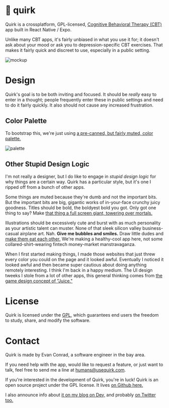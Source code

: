 # 🐙 quirk

Quirk is a crossplatform, GPL-licensed, [Cognitive Behavioral Therapy (CBT)](https://en.wikipedia.org/wiki/Cognitive_behavioral_therapy#Declining_effectiveness)
app built in React Native / Expo.

Unlike many CBT apps, it's fairly unbiased in what you use it for; it doesn't ask about your mood or ask you
to depression-specific CBT exercises. That makes it fairly quick and discreet to use, especially in a public
setting.

![mockup](https://i.imgur.com/UKY0jc4.png)

# Design

Quirk's goal is to be both inviting and focused. It should be _really_ easy to enter in a thought; people frequently enter these in public settings and need to do it fairly quickly. It also should not cause any increased frustration.

## Color Palette

To bootstrap this, we're just using [a pre-canned, but fairly muted, color palette.](https://flatuicolors.com/palette/ru)

![palette](https://i.imgur.com/yXyLg3I.png)

## Other Stupid Design Logic

I'm not really a designer, but I do like to engage in _stupid design logic_ for why things are a certain way. Quirk has
a particular style, but it's one I ripped off from a bunch of other apps.

Some things are muted because they're dumb and not the important bits. But the important bits are big, gigantic works of in-your-face crunchy juicy goodness. Titles should be bold, the boldyest bold you got. Only got one thing to say? Make [that thing a full screen giant, towering over mortals.](https://i.imgur.com/zcplBkP.png)

Illustrations should be excessively cute and burst with as much personality as your artistic talent can muster. None of that sleek silicon valley business-casual airplane art. Nah. **Give me bubbles and smiles.** Draw little dudes and [make them eat each other.](https://i.imgur.com/JYM9CbA.png) We're making a healthy-cool app here, not some collared-shirt-wearing fintech money-market manstravaganza.

When I first started making things, I made those websites that just threw every color you could on the page and it looked awful. Eventually I noticed it looked awful and then became super cautious about doing anything remotely interesting. I think I'm back in a happy medium. The UI design tweeks I stole from a lot of other apps, this general thinking comes from [the game design concept of "Juice."](https://www.youtube.com/watch?v=216_5nu4aVQ)

# License

Quirk is licensed under the [GPL](https://en.wikipedia.org/wiki/GNU_General_Public_License), which
guarantees end users the freedom to study, share, and modify the software.

# Contact

Quirk is made by Evan Conrad, a software engineer in the bay area.

If you need help with the app, would like to request a feature, or just want to talk, feel free to send me a line at [humans@usequirk.com](mailto:humans@usequirk.com).

If you're interested in the development of Quirk, you're in luck! Quirk is an open source project under the GPL license. It lives [on Github here.](https://github.com/flaque/quirk)

I also announce info about [it on my blog on Dev,](https://dev.to/flaque) and probably [on Twitter too.](https://twitter.com/flaqueEau)
